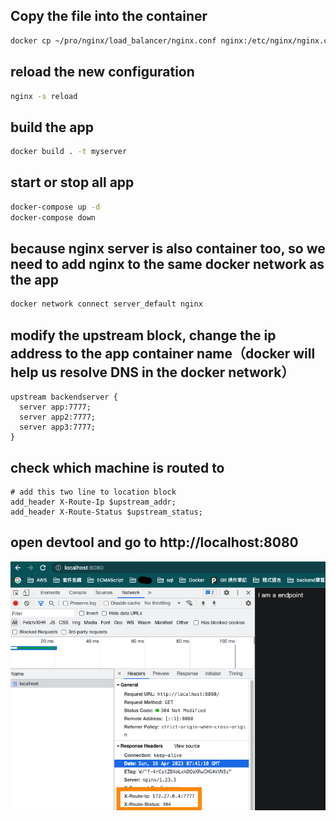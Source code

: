 ## Copy the file into the container
```bash
docker cp ~/pro/nginx/load_balancer/nginx.conf nginx:/etc/nginx/nginx.conf
```

## reload the new configuration
```bash
nginx -s reload
```

## build the app
```bash
docker build . -t myserver
```

## start or stop all app
```bash
docker-compose up -d
docker-compose down
```

## because nginx server is also container too, so we need to add nginx to the same docker network as the app
```bash
docker network connect server_default nginx
```
## modify the upstream block, change the ip address to the app container name（docker will help us resolve DNS in the docker network）
```
upstream backendserver {
  server app:7777;
  server app2:7777;
  server app3:7777;
}
```

## check which machine is routed to
```t
# add this two line to location block
add_header X-Route-Ip $upstream_addr;
add_header X-Route-Status $upstream_status;
```
## open devtool and go to http://localhost:8080
![](./img/1.png)
